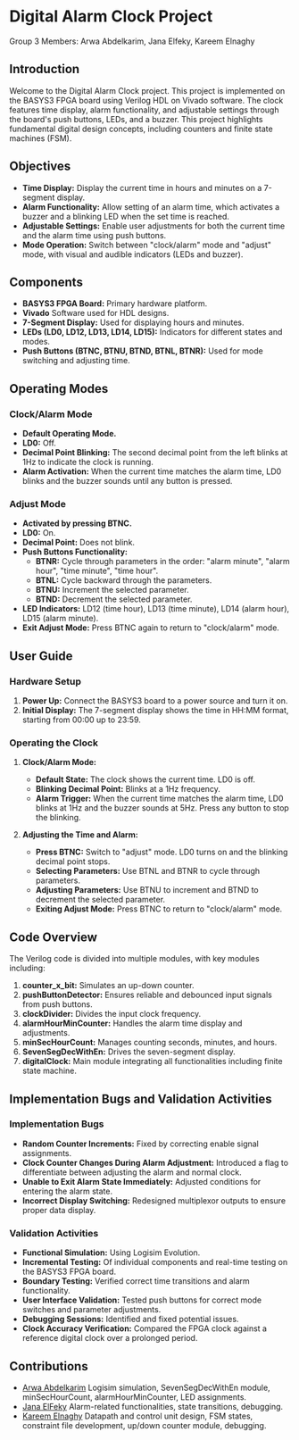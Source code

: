 # Digital Alarm Clock Project

Group 3 Members: Arwa Abdelkarim, Jana Elfeky, Kareem Elnaghy

## Introduction
Welcome to the Digital Alarm Clock project. This project is implemented on the BASYS3 FPGA board using Verilog HDL on Vivado software. The clock features time display, alarm functionality, and adjustable settings through the board's push buttons, LEDs, and a buzzer. This project highlights fundamental digital design concepts, including counters and finite state machines (FSM).

## Objectives
- **Time Display:** Display the current time in hours and minutes on a 7-segment display.
- **Alarm Functionality:** Allow setting of an alarm time, which activates a buzzer and a blinking LED when the set time is reached.
- **Adjustable Settings:** Enable user adjustments for both the current time and the alarm time using push buttons.
- **Mode Operation:** Switch between "clock/alarm" mode and "adjust" mode, with visual and audible indicators (LEDs and buzzer).

## Components
- **BASYS3 FPGA Board:** Primary hardware platform.
- **Vivado** Software used for HDL designs.
- **7-Segment Display:** Used for displaying hours and minutes.
- **LEDs (LD0, LD12, LD13, LD14, LD15):** Indicators for different states and modes.
- **Push Buttons (BTNC, BTNU, BTND, BTNL, BTNR):** Used for mode switching and adjusting time.

## Operating Modes
### Clock/Alarm Mode
- **Default Operating Mode.**
- **LD0:** Off.
- **Decimal Point Blinking:** The second decimal point from the left blinks at 1Hz to indicate the clock is running.
- **Alarm Activation:** When the current time matches the alarm time, LD0 blinks and the buzzer sounds until any button is pressed.

### Adjust Mode
- **Activated by pressing BTNC.**
- **LD0:** On.
- **Decimal Point:** Does not blink.
- **Push Buttons Functionality:**
  - **BTNR:** Cycle through parameters in the order: "alarm minute", "alarm hour", "time minute", "time hour".
  - **BTNL:** Cycle backward through the parameters.
  - **BTNU:** Increment the selected parameter.
  - **BTND:** Decrement the selected parameter.
- **LED Indicators:** LD12 (time hour), LD13 (time minute), LD14 (alarm hour), LD15 (alarm minute).
- **Exit Adjust Mode:** Press BTNC again to return to "clock/alarm" mode.

## User Guide
### Hardware Setup
1. **Power Up:** Connect the BASYS3 board to a power source and turn it on.
2. **Initial Display:** The 7-segment display shows the time in HH:MM format, starting from 00:00 up to 23:59.

### Operating the Clock
1. **Clock/Alarm Mode:**
   - **Default State:** The clock shows the current time. LD0 is off.
   - **Blinking Decimal Point:** Blinks at a 1Hz frequency.
   - **Alarm Trigger:** When the current time matches the alarm time, LD0 blinks at 1Hz and the buzzer sounds at 5Hz. Press any button to stop the blinking.
   
2. **Adjusting the Time and Alarm:**
   - **Press BTNC:** Switch to "adjust" mode. LD0 turns on and the blinking decimal point stops.
   - **Selecting Parameters:** Use BTNL and BTNR to cycle through parameters.
   - **Adjusting Parameters:** Use BTNU to increment and BTND to decrement the selected parameter.
   - **Exiting Adjust Mode:** Press BTNC to return to "clock/alarm" mode.

## Code Overview
The Verilog code is divided into multiple modules, with key modules including:

1. **counter_x_bit:** Simulates an up-down counter.
2. **pushButtonDetector:** Ensures reliable and debounced input signals from push buttons.
3. **clockDivider:** Divides the input clock frequency.
4. **alarmHourMinCounter:** Handles the alarm time display and adjustments.
5. **minSecHourCount:** Manages counting seconds, minutes, and hours.
6. **SevenSegDecWithEn:** Drives the seven-segment display.
7. **digitalClock:** Main module integrating all functionalities including finite state machine.

## Implementation Bugs and Validation Activities
### Implementation Bugs
- **Random Counter Increments:** Fixed by correcting enable signal assignments.
- **Clock Counter Changes During Alarm Adjustment:** Introduced a flag to differentiate between adjusting the alarm and normal clock.
- **Unable to Exit Alarm State Immediately:** Adjusted conditions for entering the alarm state.
- **Incorrect Display Switching:** Redesigned multiplexor outputs to ensure proper data display.

### Validation Activities
- **Functional Simulation:** Using Logisim Evolution.
- **Incremental Testing:** Of individual components and real-time testing on the BASYS3 FPGA board.
- **Boundary Testing:** Verified correct time transitions and alarm functionality.
- **User Interface Validation:** Tested push buttons for correct mode switches and parameter adjustments.
- **Debugging Sessions:** Identified and fixed potential issues.
- **Clock Accuracy Verification:** Compared the FPGA clock against a reference digital clock over a prolonged period.

## Contributions
- [Arwa Abdelkarim](https://github.com/arwaabdelkarim) Logisim simulation, SevenSegDecWithEn module, minSecHourCount, alarmHourMinCounter, LED assignments.
- [Jana ElFeky](https://github.com/JanaElfeky) Alarm-related functionalities, state transitions, debugging.
- [Kareem Elnaghy](https://github.com/KareemElnaghy)  Datapath and control unit design, FSM states, constraint file development, up/down counter module, debugging.




